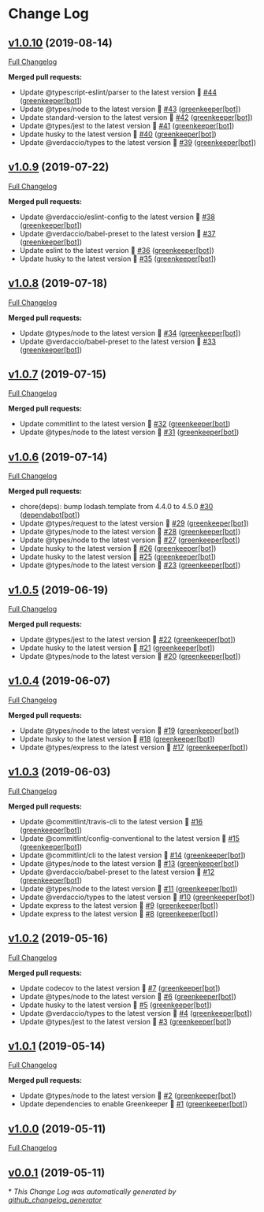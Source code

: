 # Change Log

## [v1.0.10](https://github.com/honzahommer/verdaccio-https/tree/v1.0.10) (2019-08-14)
[Full Changelog](https://github.com/honzahommer/verdaccio-https/compare/v1.0.9...v1.0.10)

**Merged pull requests:**

- Update @typescript-eslint/parser to the latest version 🚀 [\#44](https://github.com/honzahommer/verdaccio-https/pull/44) ([greenkeeper[bot]](https://github.com/apps/greenkeeper))
- Update @types/node to the latest version 🚀 [\#43](https://github.com/honzahommer/verdaccio-https/pull/43) ([greenkeeper[bot]](https://github.com/apps/greenkeeper))
- Update standard-version to the latest version 🚀 [\#42](https://github.com/honzahommer/verdaccio-https/pull/42) ([greenkeeper[bot]](https://github.com/apps/greenkeeper))
- Update @types/jest to the latest version 🚀 [\#41](https://github.com/honzahommer/verdaccio-https/pull/41) ([greenkeeper[bot]](https://github.com/apps/greenkeeper))
- Update husky to the latest version 🚀 [\#40](https://github.com/honzahommer/verdaccio-https/pull/40) ([greenkeeper[bot]](https://github.com/apps/greenkeeper))
- Update @verdaccio/types to the latest version 🚀 [\#39](https://github.com/honzahommer/verdaccio-https/pull/39) ([greenkeeper[bot]](https://github.com/apps/greenkeeper))

## [v1.0.9](https://github.com/honzahommer/verdaccio-https/tree/v1.0.9) (2019-07-22)
[Full Changelog](https://github.com/honzahommer/verdaccio-https/compare/v1.0.8...v1.0.9)

**Merged pull requests:**

- Update @verdaccio/eslint-config to the latest version 🚀 [\#38](https://github.com/honzahommer/verdaccio-https/pull/38) ([greenkeeper[bot]](https://github.com/apps/greenkeeper))
- Update @verdaccio/babel-preset to the latest version 🚀 [\#37](https://github.com/honzahommer/verdaccio-https/pull/37) ([greenkeeper[bot]](https://github.com/apps/greenkeeper))
- Update eslint to the latest version 🚀 [\#36](https://github.com/honzahommer/verdaccio-https/pull/36) ([greenkeeper[bot]](https://github.com/apps/greenkeeper))
- Update husky to the latest version 🚀 [\#35](https://github.com/honzahommer/verdaccio-https/pull/35) ([greenkeeper[bot]](https://github.com/apps/greenkeeper))

## [v1.0.8](https://github.com/honzahommer/verdaccio-https/tree/v1.0.8) (2019-07-18)
[Full Changelog](https://github.com/honzahommer/verdaccio-https/compare/v1.0.7...v1.0.8)

**Merged pull requests:**

- Update @types/node to the latest version 🚀 [\#34](https://github.com/honzahommer/verdaccio-https/pull/34) ([greenkeeper[bot]](https://github.com/apps/greenkeeper))
- Update @verdaccio/babel-preset to the latest version 🚀 [\#33](https://github.com/honzahommer/verdaccio-https/pull/33) ([greenkeeper[bot]](https://github.com/apps/greenkeeper))

## [v1.0.7](https://github.com/honzahommer/verdaccio-https/tree/v1.0.7) (2019-07-15)
[Full Changelog](https://github.com/honzahommer/verdaccio-https/compare/v1.0.6...v1.0.7)

**Merged pull requests:**

- Update commitlint to the latest version 🚀 [\#32](https://github.com/honzahommer/verdaccio-https/pull/32) ([greenkeeper[bot]](https://github.com/apps/greenkeeper))
- Update @types/node to the latest version 🚀 [\#31](https://github.com/honzahommer/verdaccio-https/pull/31) ([greenkeeper[bot]](https://github.com/apps/greenkeeper))

## [v1.0.6](https://github.com/honzahommer/verdaccio-https/tree/v1.0.6) (2019-07-14)
[Full Changelog](https://github.com/honzahommer/verdaccio-https/compare/v1.0.5...v1.0.6)

**Merged pull requests:**

- chore\(deps\): bump lodash.template from 4.4.0 to 4.5.0 [\#30](https://github.com/honzahommer/verdaccio-https/pull/30) ([dependabot[bot]](https://github.com/apps/dependabot))
- Update @types/request to the latest version 🚀 [\#29](https://github.com/honzahommer/verdaccio-https/pull/29) ([greenkeeper[bot]](https://github.com/apps/greenkeeper))
- Update @types/node to the latest version 🚀 [\#28](https://github.com/honzahommer/verdaccio-https/pull/28) ([greenkeeper[bot]](https://github.com/apps/greenkeeper))
- Update @types/node to the latest version 🚀 [\#27](https://github.com/honzahommer/verdaccio-https/pull/27) ([greenkeeper[bot]](https://github.com/apps/greenkeeper))
- Update husky to the latest version 🚀 [\#26](https://github.com/honzahommer/verdaccio-https/pull/26) ([greenkeeper[bot]](https://github.com/apps/greenkeeper))
- Update husky to the latest version 🚀 [\#25](https://github.com/honzahommer/verdaccio-https/pull/25) ([greenkeeper[bot]](https://github.com/apps/greenkeeper))
- Update @types/node to the latest version 🚀 [\#23](https://github.com/honzahommer/verdaccio-https/pull/23) ([greenkeeper[bot]](https://github.com/apps/greenkeeper))

## [v1.0.5](https://github.com/honzahommer/verdaccio-https/tree/v1.0.5) (2019-06-19)
[Full Changelog](https://github.com/honzahommer/verdaccio-https/compare/v1.0.4...v1.0.5)

**Merged pull requests:**

- Update @types/jest to the latest version 🚀 [\#22](https://github.com/honzahommer/verdaccio-https/pull/22) ([greenkeeper[bot]](https://github.com/apps/greenkeeper))
- Update husky to the latest version 🚀 [\#21](https://github.com/honzahommer/verdaccio-https/pull/21) ([greenkeeper[bot]](https://github.com/apps/greenkeeper))
- Update @types/node to the latest version 🚀 [\#20](https://github.com/honzahommer/verdaccio-https/pull/20) ([greenkeeper[bot]](https://github.com/apps/greenkeeper))

## [v1.0.4](https://github.com/honzahommer/verdaccio-https/tree/v1.0.4) (2019-06-07)
[Full Changelog](https://github.com/honzahommer/verdaccio-https/compare/v1.0.3...v1.0.4)

**Merged pull requests:**

- Update @types/node to the latest version 🚀 [\#19](https://github.com/honzahommer/verdaccio-https/pull/19) ([greenkeeper[bot]](https://github.com/apps/greenkeeper))
- Update husky to the latest version 🚀 [\#18](https://github.com/honzahommer/verdaccio-https/pull/18) ([greenkeeper[bot]](https://github.com/apps/greenkeeper))
- Update @types/express to the latest version 🚀 [\#17](https://github.com/honzahommer/verdaccio-https/pull/17) ([greenkeeper[bot]](https://github.com/apps/greenkeeper))

## [v1.0.3](https://github.com/honzahommer/verdaccio-https/tree/v1.0.3) (2019-06-03)
[Full Changelog](https://github.com/honzahommer/verdaccio-https/compare/v1.0.2...v1.0.3)

**Merged pull requests:**

- Update @commitlint/travis-cli to the latest version 🚀 [\#16](https://github.com/honzahommer/verdaccio-https/pull/16) ([greenkeeper[bot]](https://github.com/apps/greenkeeper))
- Update @commitlint/config-conventional to the latest version 🚀 [\#15](https://github.com/honzahommer/verdaccio-https/pull/15) ([greenkeeper[bot]](https://github.com/apps/greenkeeper))
- Update @commitlint/cli to the latest version 🚀 [\#14](https://github.com/honzahommer/verdaccio-https/pull/14) ([greenkeeper[bot]](https://github.com/apps/greenkeeper))
- Update @types/node to the latest version 🚀 [\#13](https://github.com/honzahommer/verdaccio-https/pull/13) ([greenkeeper[bot]](https://github.com/apps/greenkeeper))
- Update @verdaccio/babel-preset to the latest version 🚀 [\#12](https://github.com/honzahommer/verdaccio-https/pull/12) ([greenkeeper[bot]](https://github.com/apps/greenkeeper))
- Update @types/node to the latest version 🚀 [\#11](https://github.com/honzahommer/verdaccio-https/pull/11) ([greenkeeper[bot]](https://github.com/apps/greenkeeper))
- Update @verdaccio/types to the latest version 🚀 [\#10](https://github.com/honzahommer/verdaccio-https/pull/10) ([greenkeeper[bot]](https://github.com/apps/greenkeeper))
- Update express to the latest version 🚀 [\#9](https://github.com/honzahommer/verdaccio-https/pull/9) ([greenkeeper[bot]](https://github.com/apps/greenkeeper))
- Update express to the latest version 🚀 [\#8](https://github.com/honzahommer/verdaccio-https/pull/8) ([greenkeeper[bot]](https://github.com/apps/greenkeeper))

## [v1.0.2](https://github.com/honzahommer/verdaccio-https/tree/v1.0.2) (2019-05-16)
[Full Changelog](https://github.com/honzahommer/verdaccio-https/compare/v1.0.1...v1.0.2)

**Merged pull requests:**

- Update codecov to the latest version 🚀 [\#7](https://github.com/honzahommer/verdaccio-https/pull/7) ([greenkeeper[bot]](https://github.com/apps/greenkeeper))
- Update @types/node to the latest version 🚀 [\#6](https://github.com/honzahommer/verdaccio-https/pull/6) ([greenkeeper[bot]](https://github.com/apps/greenkeeper))
- Update husky to the latest version 🚀 [\#5](https://github.com/honzahommer/verdaccio-https/pull/5) ([greenkeeper[bot]](https://github.com/apps/greenkeeper))
- Update @verdaccio/types to the latest version 🚀 [\#4](https://github.com/honzahommer/verdaccio-https/pull/4) ([greenkeeper[bot]](https://github.com/apps/greenkeeper))
- Update @types/jest to the latest version 🚀 [\#3](https://github.com/honzahommer/verdaccio-https/pull/3) ([greenkeeper[bot]](https://github.com/apps/greenkeeper))

## [v1.0.1](https://github.com/honzahommer/verdaccio-https/tree/v1.0.1) (2019-05-14)
[Full Changelog](https://github.com/honzahommer/verdaccio-https/compare/v1.0.0...v1.0.1)

**Merged pull requests:**

- Update @types/node to the latest version 🚀 [\#2](https://github.com/honzahommer/verdaccio-https/pull/2) ([greenkeeper[bot]](https://github.com/apps/greenkeeper))
- Update dependencies to enable Greenkeeper 🌴 [\#1](https://github.com/honzahommer/verdaccio-https/pull/1) ([greenkeeper[bot]](https://github.com/apps/greenkeeper))

## [v1.0.0](https://github.com/honzahommer/verdaccio-https/tree/v1.0.0) (2019-05-11)
[Full Changelog](https://github.com/honzahommer/verdaccio-https/compare/v0.0.1...v1.0.0)

## [v0.0.1](https://github.com/honzahommer/verdaccio-https/tree/v0.0.1) (2019-05-11)


\* *This Change Log was automatically generated by [github_changelog_generator](https://github.com/skywinder/Github-Changelog-Generator)*